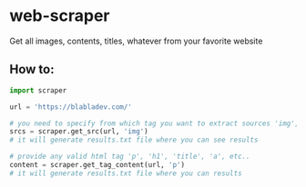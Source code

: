 # web-scraper
Get all images, contents, titles, whatever from your favorite website

## How to:
```python
import scraper

url = 'https://blabladev.com/'

# you need to specify from which tag you want to extract sources 'img', 'a', 'video', etc..
srcs = scraper.get_src(url, 'img')
# it will generate results.txt file where you can see results

# provide any valid html tag 'p', 'h1', 'title', 'a', etc..
content = scraper.get_tag_content(url, 'p')
# it will generate results.txt file where you can results
```
